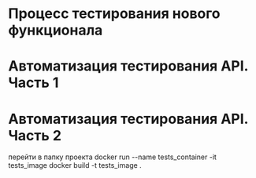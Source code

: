 # Процесс тестирования нового функционала

# Автоматизация тестирования API. Часть 1

# Автоматизация тестирования API. Часть 2
перейти в папку проекта
docker run --name tests_container -it tests_image
docker build -t tests_image .
